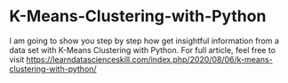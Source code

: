 # K-Means-Clustering-with-Python
I am going to show you step by step how get insightful information from a data set with K-Means Clustering with Python. For full article, feel free to visit https://learndatascienceskill.com/index.php/2020/08/06/k-means-clustering-with-python/
